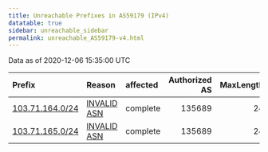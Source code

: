 ```yaml
---
title: Unreachable Prefixes in AS59179 (IPv4)
datatable: true
sidebar: unreachable_sidebar
permalink: unreachable_AS59179-v4.html
---
```


Data as of 2020-12-06 15:35:00 UTC


<div class="datatable-begin"></div>

| Prefix                                                   | Reason                                                                                                 | affected   |   Authorized AS |   MaxLength | Anchor                                       |   unreachable /24s |
|:---------------------------------------------------------|:-------------------------------------------------------------------------------------------------------|:-----------|----------------:|------------:|:---------------------------------------------|-------------------:|
| [103.71.164.0/24](https://stat.ripe.net/103.71.164.0/24) | [INVALID ASN](https://rpki-validator.ripe.net/announcement-preview?asn=AS59179&prefix=103.71.164.0/24) | complete   |          135689 |          24 | [APNIC](unreachable_APNIC_RPKI_Root-v4.html) |                  1 |
| [103.71.165.0/24](https://stat.ripe.net/103.71.165.0/24) | [INVALID ASN](https://rpki-validator.ripe.net/announcement-preview?asn=AS59179&prefix=103.71.165.0/24) | complete   |          135689 |          24 | [APNIC](unreachable_APNIC_RPKI_Root-v4.html) |                  1 |

<div class="datatable-end"></div>